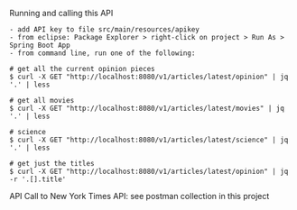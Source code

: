 

Running and calling this API

	- add API key to file src/main/resources/apikey
	- from eclipse: Package Explorer > right-click on project > Run As > Spring Boot App
	- from command line, run one of the following:
	
	# get all the current opinion pieces
	$ curl -X GET "http://localhost:8080/v1/articles/latest/opinion" | jq '.' | less
	
	# get all movies
	$ curl -X GET "http://localhost:8080/v1/articles/latest/movies" | jq '.' | less

	# science
	$ curl -X GET "http://localhost:8080/v1/articles/latest/science" | jq '.' | less
	
	# get just the titles 
	$ curl -X GET "http://localhost:8080/v1/articles/latest/opinion" | jq -r '.[].title'
	

API Call to New York Times API: see postman collection in this project


